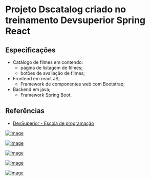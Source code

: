 # Projeto Dscatalog criado no treinamento Devsuperior Spring React

## Especificações

- Catálogo de filmes em contendo:
  - página de listagem de filmes;
  - botões de avaliação de filmes;
- Frontend em react JS;
  - Framework de componentes web com Bootstrap;
- Backend em java;
  - Framework Spring Boot.

## Referências

- [DevSuperior - Escola de programação](https://devsuperior.com.br/)

[![Image](https://img.youtube.com/vi/xC_yKw3MYX4/mqdefault.jpg 'Vídeo no Youtube')](https://youtu.be/xC_yKw3MYX4)

[![Image](https://img.youtube.com/vi/KLG-jC1fh28/mqdefault.jpg 'Vídeo no Youtube')](https://youtu.be/KLG-jC1fh28)

[![Image](https://img.youtube.com/vi/D4frmIHAxEY/mqdefault.jpg 'Vídeo no Youtube')](https://youtu.be/D4frmIHAxEY)

[![Image](https://img.youtube.com/vi/jh_T5_o3qKE/mqdefault.jpg 'Vídeo no Youtube')](https://youtu.be/jh_T5_o3qKE)

[![Image](https://img.youtube.com/vi/IOJoJGDowEY/mqdefault.jpg 'Vídeo no Youtube')](https://youtu.be/IOJoJGDowEY)
